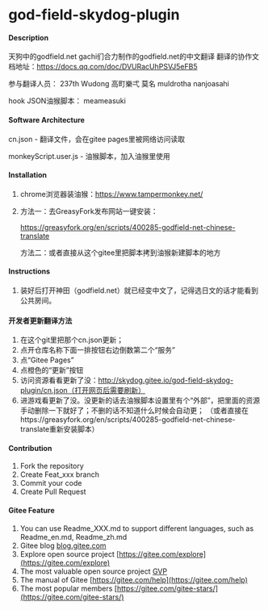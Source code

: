 # god-field-skydog-plugin

#### Description
天狗中的godfield.net gachi们合力制作的godfield.net的中文翻译
翻译的协作文档地址：https://docs.qq.com/doc/DVURacUhPSVJ5eFB5

参与翻译人员：
237th
Wudong
高町樂弌
莫名
muldrotha
nanjoasahi

hook JSON油猴脚本：
meameasuki

#### Software Architecture
cn.json - 翻译文件，会在gitee pages里被网络访问读取

monkeyScript.user.js - 油猴脚本，加入油猴里使用

#### Installation

1.  chrome浏览器装油猴：https://www.tampermonkey.net/
2.  
    方法一：去GreasyFork发布网站一键安装：
    
    https://greasyfork.org/en/scripts/400285-godfield-net-chinese-translate
    
    方法二：或者直接从这个gitee里把脚本拷到油猴新建脚本的地方

#### Instructions

1.  装好后打开神田（godfield.net）就已经变中文了，记得选日文的话才能看到公共房间。

#### 开发者更新翻译方法

1. 在这个git里把那个cn.json更新；
2. 点开仓库名称下面一排按钮右边倒数第二个“服务”
3. 点“Gitee Pages”
4. 点橙色的“更新”按钮
5. 访问资源看看更新了没：http://skydog.gitee.io/god-field-skydog-plugin/cn.json（打开网页后需要刷新）
6. 进游戏看更新了没。没更新的话去油猴脚本设置里有个“外部”，把里面的资源手动删除一下就好了；不删的话不知道什么时候会自动更；
（或者直接在https://greasyfork.org/en/scripts/400285-godfield-net-chinese-translate重新安装脚本）

#### Contribution

1.  Fork the repository
2.  Create Feat_xxx branch
3.  Commit your code
4.  Create Pull Request


#### Gitee Feature

1.  You can use Readme\_XXX.md to support different languages, such as Readme\_en.md, Readme\_zh.md
2.  Gitee blog [blog.gitee.com](https://blog.gitee.com)
3.  Explore open source project [https://gitee.com/explore](https://gitee.com/explore)
4.  The most valuable open source project [GVP](https://gitee.com/gvp)
5.  The manual of Gitee [https://gitee.com/help](https://gitee.com/help)
6.  The most popular members  [https://gitee.com/gitee-stars/](https://gitee.com/gitee-stars/)
